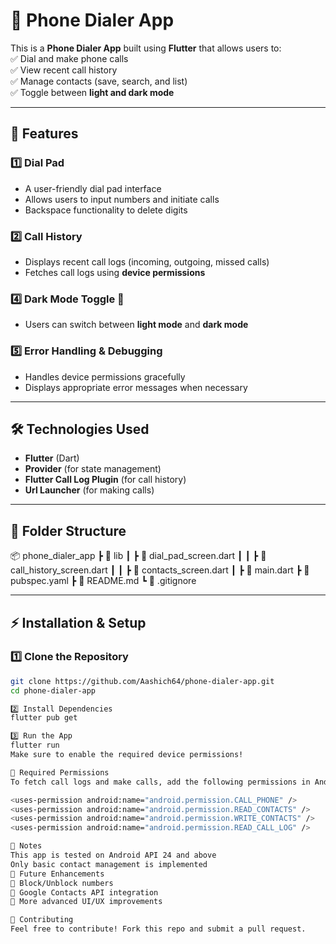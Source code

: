 # 📱 Phone Dialer App  

This is a **Phone Dialer App** built using **Flutter** that allows users to:  
✅ Dial and make phone calls  
✅ View recent call history  
✅ Manage contacts (save, search, and list)  
✅ Toggle between **light and dark mode**  

---

## 🚀 Features  

### 1️⃣ **Dial Pad**  
- A user-friendly dial pad interface  
- Allows users to input numbers and initiate calls  
- Backspace functionality to delete digits  

### 2️⃣ **Call History**  
- Displays recent call logs (incoming, outgoing, missed calls)  
- Fetches call logs using **device permissions**  

### 4️⃣ **Dark Mode Toggle 🌙**  
- Users can switch between **light mode** and **dark mode**  

### 5️⃣ **Error Handling & Debugging**  
- Handles device permissions gracefully  
- Displays appropriate error messages when necessary  

---

## 🛠️ Technologies Used  

- **Flutter** (Dart)  
- **Provider** (for state management)  
- **Flutter Call Log Plugin** (for call history)  
- **Url Launcher** (for making calls)  

---

## 📂 Folder Structure  

📦 phone_dialer_app ┣ 📂 lib ┃  ┣ 📜 dial_pad_screen.dart ┃ ┃ ┣ 📜 call_history_screen.dart ┃ ┃ ┣ 📜 contacts_screen.dart ┃ ┣ 📜 main.dart ┣ 📜 pubspec.yaml ┣ 📜 README.md ┗ 📜 .gitignore



---

## ⚡ Installation & Setup  

### **1️⃣ Clone the Repository**  
```sh
git clone https://github.com/Aashich64/phone-dialer-app.git
cd phone-dialer-app

2️⃣ Install Dependencies
flutter pub get

3️⃣ Run the App
flutter run
Make sure to enable the required device permissions!

🔑 Required Permissions
To fetch call logs and make calls, add the following permissions in AndroidManifest.xml:

<uses-permission android:name="android.permission.CALL_PHONE" />
<uses-permission android:name="android.permission.READ_CONTACTS" />
<uses-permission android:name="android.permission.WRITE_CONTACTS" />
<uses-permission android:name="android.permission.READ_CALL_LOG" />

📝 Notes
This app is tested on Android API 24 and above
Only basic contact management is implemented
📌 Future Enhancements
🔹 Block/Unblock numbers
🔹 Google Contacts API integration
🔹 More advanced UI/UX improvements

🤝 Contributing
Feel free to contribute! Fork this repo and submit a pull request.

